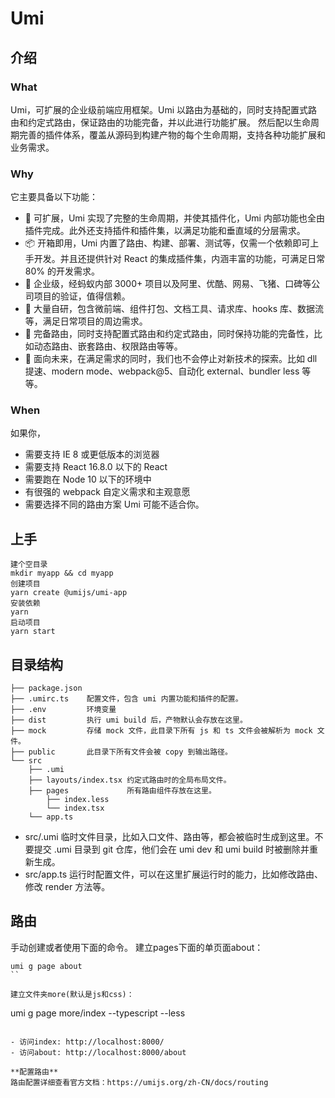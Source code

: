 # Umi

## 介绍
### What
Umi，可扩展的企业级前端应用框架。Umi 以路由为基础的，同时支持配置式路由和约定式路由，保证路由的功能完备，并以此进行功能扩展。
然后配以生命周期完善的插件体系，覆盖从源码到构建产物的每个生命周期，支持各种功能扩展和业务需求。

### Why
它主要具备以下功能：
- 🎉 可扩展，Umi 实现了完整的生命周期，并使其插件化，Umi 内部功能也全由插件完成。此外还支持插件和插件集，以满足功能和垂直域的分层需求。
- 📦 开箱即用，Umi 内置了路由、构建、部署、测试等，仅需一个依赖即可上手开发。并且还提供针对 React 的集成插件集，内涵丰富的功能，可满足日常 80% 的开发需求。
- 🐠 企业级，经蚂蚁内部 3000+ 项目以及阿里、优酷、网易、飞猪、口碑等公司项目的验证，值得信赖。
- 🚀 大量自研，包含微前端、组件打包、文档工具、请求库、hooks 库、数据流等，满足日常项目的周边需求。
- 🌴 完备路由，同时支持配置式路由和约定式路由，同时保持功能的完备性，比如动态路由、嵌套路由、权限路由等等。
- 🚄 面向未来，在满足需求的同时，我们也不会停止对新技术的探索。比如 dll 提速、modern mode、webpack@5、自动化 external、bundler less 等等。


### When
如果你，

- 需要支持 IE 8 或更低版本的浏览器
- 需要支持 React 16.8.0 以下的 React
- 需要跑在 Node 10 以下的环境中
- 有很强的 webpack 自定义需求和主观意愿
- 需要选择不同的路由方案
Umi 可能不适合你。


## 上手
```
建个空目录
mkdir myapp && cd myapp
创建项目
yarn create @umijs/umi-app
安装依赖
yarn
启动项目
yarn start
```


## 目录结构
```
├── package.json
├── .umirc.ts    配置文件，包含 umi 内置功能和插件的配置。
├── .env         环境变量
├── dist         执行 umi build 后，产物默认会存放在这里。
├── mock         存储 mock 文件，此目录下所有 js 和 ts 文件会被解析为 mock 文件。
├── public       此目录下所有文件会被 copy 到输出路径。
└── src    
    ├── .umi     
    ├── layouts/index.tsx 约定式路由时的全局布局文件。    
    ├── pages             所有路由组件存放在这里。       
        ├── index.less        
        └── index.tsx   
    └── app.ts 
```
- src/.umi
临时文件目录，比如入口文件、路由等，都会被临时生成到这里。不要提交 .umi 目录到 git 仓库，他们会在 umi dev 和 umi build 时被删除并重新生成。
- src/app.ts
运行时配置文件，可以在这里扩展运行时的能力，比如修改路由、修改 render 方法等。

## 路由
手动创建或者使用下面的命令。
建立pages下面的单页面about：
```
umi g page about
``

建立文件夹more(默认是js和css)：
```
umi g page more/index --typescript --less
```

- 访问index: http://localhost:8000/
- 访问about: http://localhost:8000/about

**配置路由**
路由配置详细查看官方文档：https://umijs.org/zh-CN/docs/routing

        




